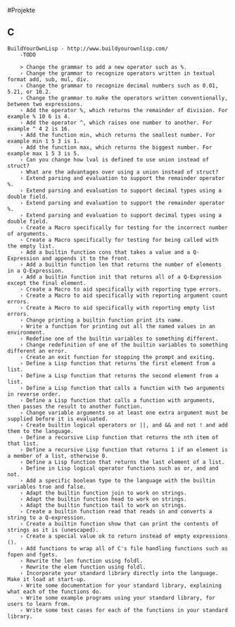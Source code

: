 #Projekte

## C 

	BuildYourOwnLisp - http://www.buildyourownlisp.com/
		-TODO

		> Change the grammar to add a new operator such as %.
		› Change the grammar to recognize operators written in textual format add, sub, mul, div.
		› Change the grammar to recognize decimal numbers such as 0.01, 5.21, or 10.2.
		› Change the grammar to make the operators written conventionally, between two expressions.
		› Add the operator %, which returns the remainder of division. For example % 10 6 is 4.
		› Add the operator ^, which raises one number to another. For example ^ 4 2 is 16.
		› Add the function min, which returns the smallest number. For example min 1 5 3 is 1.
		› Add the function max, which returns the biggest number. For example max 1 5 3 is 5.
		› Can you change how lval is defined to use union instead of struct?
		› What are the advantages over using a union instead of struct?
		› Extend parsing and evaluation to support the remainder operator %.
		› Extend parsing and evaluation to support decimal types using a double field.
		› Extend parsing and evaluation to support the remainder operator %.
		› Extend parsing and evaluation to support decimal types using a double field.
		› Create a Macro specifically for testing for the incorrect number of arguments.
		› Create a Macro specifically for testing for being called with the empty list.
		› Add a builtin function cons that takes a value and a Q-Expression and appends it to the front.
		› Add a builtin function len that returns the number of elements in a Q-Expression.
		› Add a builtin function init that returns all of a Q-Expression except the final element.
		› Create a Macro to aid specifically with reporting type errors.
		› Create a Macro to aid specifically with reporting argument count errors.
		› Create a Macro to aid specifically with reporting empty list errors.
		› Change printing a builtin function print its name.
		› Write a function for printing out all the named values in an environment.
		› Redefine one of the builtin variables to something different.
		› Change redefinition of one of the builtin variables to something different an error.
		› Create an exit function for stopping the prompt and exiting.
		› Define a Lisp function that returns the first element from a list.
		› Define a Lisp function that returns the second element from a list.
		› Define a Lisp function that calls a function with two arguments in reverse order.
		› Define a Lisp function that calls a function with arguments, then passes the result to another function.
		› Change variable arguments so at least one extra argument must be supplied before it is evaluated.
		› Create builtin logical operators or ||, and && and not ! and add them to the language.
		› Define a recursive Lisp function that returns the nth item of that list.
		› Define a recursive Lisp function that returns 1 if an element is a member of a list, otherwise 0.
		› Define a Lisp function that returns the last element of a list.
		› Define in Lisp logical operator functions such as or, and and not.
		› Add a specific boolean type to the language with the builtin variables true and false.
		› Adapt the builtin function join to work on strings.
		› Adapt the builtin function head to work on strings.
		› Adapt the builtin function tail to work on strings.
		› Create a builtin function read that reads in and converts a string to a Q-expression.
		› Create a builtin function show that can print the contents of strings as it is (unescaped).
		› Create a special value ok to return instead of empty expressions ().
		› Add functions to wrap all of C's file handling functions such as fopen and fgets.
		› Rewrite the len function using foldl.
		› Rewrite the elem function using foldl.
		› Incorporate your standard library directly into the language. Make it load at start-up.
		› Write some documentation for your standard library, explaining what each of the functions do.
		› Write some example programs using your standard library, for users to learn from.
		› Write some test cases for each of the functions in your standard library.
